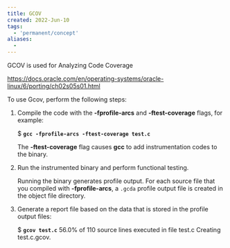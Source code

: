 ```yaml
---
title: GCOV
created: 2022-Jun-10
tags:
  - 'permanent/concept'
aliases:
  -
---
```


GCOV is used for Analyzing Code Coverage



https://docs.oracle.com/en/operating-systems/oracle-linux/6/porting/ch02s05s01.html


To use Gcov, perform the following steps:

1.  Compile the code with the **-fprofile-arcs** and **-ftest-coverage** flags, for example:
    
    $ **`gcc -fprofile-arcs -ftest-coverage test.c`**
    
    The **-ftest-coverage** flag causes **gcc** to add instrumentation codes to the binary.
    
2.  Run the instrumented binary and perform functional testing.
    
    Running the binary generates profile output. For each source file that you compiled with **-fprofile-arcs**, a `.gcda` profile output file is created in the object file directory.
    
3.  Generate a report file based on the data that is stored in the profile output files:
    
    $ **`gcov test.c`**
    56.0% of 110 source lines executed in file test.c
    Creating test.c.gcov.
